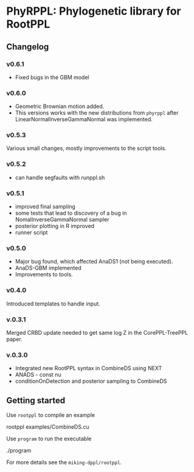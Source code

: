 # PhyRPPL: Phylogenetic library for RootPPL

## Changelog

### v0.6.1

- Fixed bugs in the GBM model

### v0.6.0

- Geometric Brownian motion added.
- This versions works with the new distributions from `phyrppl` after LinearNormalInverseGammaNormal was implemented.

### v0.5.3
Various small changes, mostly improvements to the script tools.

### v0.5.2
- can handle segfaults with runppl.sh

### v0.5.1
- improved final sampling
- some tests that lead to discovery of a bug in NomalInverseGammaNormal sampler
- posterior plotting in R improved
- runner script

### v0.5.0

- Major bug found, which affected AnaDS1 (not being executed).
- AnaDS-GBM implemented
- Improvements to tools.

### v0.4.0

Introduced templates to handle input.

### v.0.3.1

Merged CRBD update needed to get same log Z in the CorePPL-TreePPL paper.

### v.0.3.0

- Integrated new RootPPL syntax in CombineDS using NEXT
- ANADS - const nu
- conditionOnDetection and posterior sampling to CombineDS

## Getting started

Use `rootppl` to compile an example

   rootppl examples/CombineDS.cu
   
Use `program` to run the executable

   ./program
   
For more details see the `miking-dppl/rootppl`.
